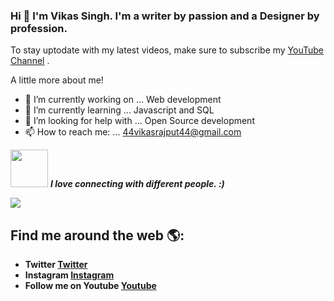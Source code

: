 ### Hi 👋 I'm Vikas Singh. I'm a writer by passion and a Designer by profession.
To stay uptodate with my latest videos, make sure to subscribe my <a href= "https://www.youtube.com/channel/UC2UPlDOXeTpUYKtk2kP3WXA">YouTube Channel</a> .

A little more about me!

- 🔭 I’m currently working on ... Web development
- 🌱 I’m currently learning ... Javascript and SQL
- 🤔 I’m looking for help with ... Open Source development
- 📫 How to reach me: ... 44vikasrajput44@gmail.com


<img src="https://media.giphy.com/media/LnQjpWaON8nhr21vNW/giphy.gif" width="60"> <em><b>I love connecting with different people.  :)</em>
<p><img src = "https://media.giphy.com/media/10LKovKon8DENq/giphy.gif"></p>

## Find me around the web 🌎:

- Twitter <a href="https://mobile.twitter.com/_SinghVikas">Twitter</a> 
- Instagram <a href="https://instagram.com/uitrends0?igshid=1d0rzqb8a8obv">Instagram</a> 
- Follow me on Youtube  <a href="https://www.youtube.com/channel/UC2UPlDOXeTpUYKtk2kP3WXA">Youtube</a> 


